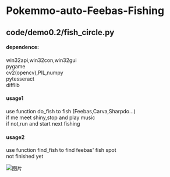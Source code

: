 # Pokemmo-auto-Feebas-Fishing

## code/demo0.2/fish_circle.py
#### dependence:
win32api,win32con,win32gui<br />
pygame<br />
cv2(opencv),PIL,numpy<br />
pytesseract<br />
difflib<br />

#### usage1
use function do_fish to fish (Feebas,Carva,Sharpdo...)<br />
if me meet shiny,stop and play music<br />
if not,run and start next fishing<br />

#### usage2
use function find_fish to find feebas' fish spot<br />
not finished yet


![图片](https://user-images.githubusercontent.com/26008298/137588401-f00a4105-f000-4835-92b6-b5173d323208.png)

